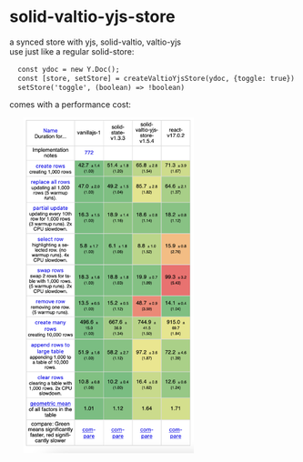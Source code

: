 # solid-valtio-yjs-store

a synced store with yjs, solid-valtio, valtio-yjs</br>
use just like a regular solid-store:

```
  const ydoc = new Y.Doc();
  const [store, setStore] = createValtioYjsStore(ydoc, {toggle: true})
  setStore('toggle', (boolean) => !boolean)
```
comes with a performance cost:

&nbsp;&nbsp;&nbsp;&nbsp;&nbsp;&nbsp;<img style="width: 300px;" src="/assets/benchmark_new.png"></img>
